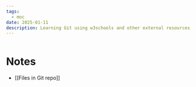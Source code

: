 ```yaml
---
tags:
  - moc
date: 2025-01-11
description: Learning Git using w3schools and other external resources
---
```

```table-of-contents
```
# Notes
- [[Files in Git repo]]